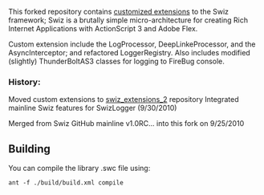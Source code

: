 This forked repository contains [customized extensions](http://wiki.github.com/ThomasBurleson/swiz-framework/) to the Swiz framework; Swiz is a brutally simple micro-architecture for creating Rich Internet Applications with ActionScript 3 and Adobe Flex.

Custom extension include the LogProcessor, DeepLinkeProcessor, and the AsyncInterceptor; and refactored LoggerRegistry.
Also includes modified (slightly) ThunderBoltAS3 classes for logging to FireBug console.

### History:

Moved custom extensions to [swiz_extensions_2](http://github.com/ThomasBurleson/swiz-extensions_2) repository
Integrated mainline Swiz features for SwizLogger   (9/30/2010)

Merged from Swiz GitHub mainline v1.0RC... into this fork on 9/25/2010



## Building

You can compile the library .swc file using:

	ant -f ./build/build.xml compile